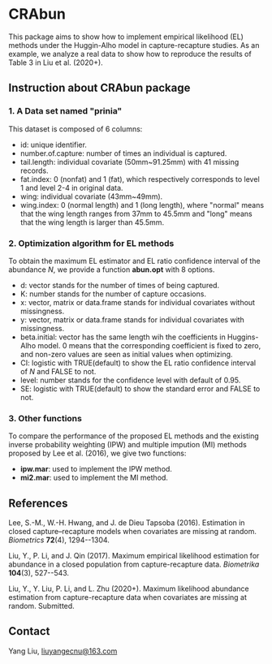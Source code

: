 # CRAbun
This package aims to show how to implement empirical likelihood (EL) methods under the Huggin-Alho model in capture-recapture studies.
As an example, we analyze a real data to show how to reproduce the results of Table 3 in Liu et al. (2020+).

## Instruction about CRAbun package
### 1. A Data set named "prinia"
This dataset is composed of 6 columns:
- id: unique identifier.
- number.of.capture: number of times an individual is captured.
- tail.length: individual covariate (50mm~91.25mm) with 41 missing records.
- fat.index: 0 (nonfat) and 1 (fat), 
which respectively corresponds to level 1 and level 2-4 in original data.
- wing: individual covariate (43mm~49mm).
- wing.index: 0 (normal length) and 1 (long length), where "normal" means that the wing length ranges from 37mm to 45.5mm
and "long" means that the wing length is larger than 45.5mm.

### 2. Optimization algorithm for EL methods
To obtain the maximum EL estimator and EL ratio confidence interval of the abundance *N*, 
we provide a function **abun.opt** with 8 options.
- d: vector stands for the number of times of being captured.
- K: number stands for the number of capture occasions.
- x: vector, matrix or data.frame stands for individual covariates without missingness.
- y: vector, matrix or data.frame stands for individual covariates with missingness.
- beta.initial: vector has the same length wih the coefficients in Huggins-Alho model. 0 means that the corresponding coefficient is fixed to zero, and non-zero values are seen as initial values when optimizing.
- CI: logistic with TRUE(default) to show the EL ratio confidence interval of *N*
and FALSE to not.
- level: number stands for the confidence level with default of 0.95.
- SE: logistic with TRUE(default) to show the standard error
and FALSE to not.


### 3. Other functions
To compare the performance of the proposed EL methods and the existing 
inverse probability weighting (IPW) and multiple impution (MI) methods
proposed by Lee et al. (2016),
we give two functions:
- **ipw.mar**: used to implement the IPW method.
- **mi2.mar**: used to implement the MI method.


## References

Lee, S.-M., W.-H. Hwang, and J. de Dieu Tapsoba (2016). 
Estimation in closed capture–recapture models when covariates are missing at random. 
*Biometrics* **72**(4), 1294--1304.

Liu, Y., P. Li, and J. Qin (2017). 
Maximum empirical likelihood estimation for abundance in a closed
population from capture-recapture data. 
*Biometrika* **104**(3), 527--543.

Liu, Y., Y. Liu, P. Li, and L. Zhu (2020+).
Maximum likelihood abundance estimation from capture-recapture data when covariates are missing at random.
Submitted.

## Contact
Yang Liu, liuyangecnu@163.com
